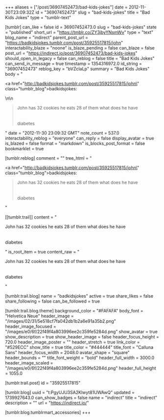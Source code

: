 +++
aliases = ["/post/36907452473/bad-kids-jokes"]
date = 2012-11-30T23:09:32Z
id = "36907452473"
slug = "bad-kids-jokes"
title = "Bad Kids Jokes"
type = "tumblr-text"

[tumblr]
can_like = false
id = 36907452473.0
slug = "bad-kids-jokes"
state = "published"
short_url = "https://tmblr.co/ZY3jbyYNsmWv"
type = "text"
blog_name = "indirect"
parent_post_url = "https://badkidsjokes.tumblr.com/post/35925517815/john"
interactability_blaze = "noone"
is_blaze_pending = false
can_blaze = false
post_url = "https://indirect.io/post/36907452473/bad-kids-jokes"
should_open_in_legacy = false
can_reblog = false
title = "Bad Kids Jokes"
can_send_in_message = true
timestamp = 1354316972.0
id_string = "36907452473"
reblog_key = "bVZcIaLp"
summary = "Bad Kids Jokes"
body = "<p><a href=\"http://badkidsjokes.tumblr.com/post/35925517815/john\" class=\"tumblr_blog\">badkidsjokes</a>:</p>\n\n<blockquote><p>John has 32 cookies he eats 28 of them what does he have<br/><br/><br/> diabetes</p></blockquote>"
date = "2012-11-30 23:09:32 GMT"
note_count = 537.0
interactability_reblog = "everyone"
can_reply = false
display_avatar = true
is_blazed = false
format = "markdown"
is_blocks_post_format = false
bookmarklet = true

[tumblr.reblog]
comment = ""
tree_html = "<p><a href=\"http://badkidsjokes.tumblr.com/post/35925517815/john\" class=\"tumblr_blog\">badkidsjokes</a>:</p><blockquote><p>John has 32 cookies he eats 28 of them what does he have<br><br><br> diabetes</p></blockquote>"

[[tumblr.trail]]
content = "<p>John has 32 cookies he eats 28 of them what does he have<br /><br /><br /> diabetes</p>"
is_root_item = true
content_raw = "<p>John has 32 cookies he eats 28 of them what does he have<br><br><br> diabetes</p>"

[tumblr.trail.blog]
name = "badkidsjokes"
active = true
share_likes = false
share_following = false
can_be_followed = true

[tumblr.trail.blog.theme]
background_color = "#FAFAFA"
body_font = "Helvetica Neue"
header_image = "/images/02/31/5e518cf7fa042db1b2a6e91a35b2.png"
header_image_focused = "/images/e0/6f/22f49f4a803996ee2c359fe5284d.png"
show_avatar = true
show_description = true
show_header_image = false
header_focus_height = 720.0
header_image_poster = ""
header_stretch = true
link_color = "#529ECC"
show_title = true
title_color = "#444444"
title_font = "Calluna Sans"
header_focus_width = 2048.0
avatar_shape = "square"
header_bounds = ""
title_font_weight = "bold"
header_full_width = 3000.0
header_image_scaled = "/images/e0/6f/22f49f4a803996ee2c359fe5284d.png"
header_full_height = 1055.0

[tumblr.trail.post]
id = "35925517815"

[tumblr.blog]
uuid = "t:PgyUJU3SA2Klwyt81UWAwQ"
updated = 1739927643.0
can_show_badges = false
name = "indirect"
title = "indirect"
description = ""
url = "https://indirect.io/"

[tumblr.blog.tumblrmart_accessories]
+++
